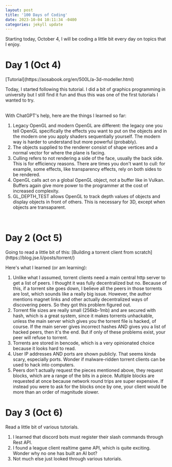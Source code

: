 ```yaml
---
layout: post
title: '100 Days of Coding'
date: 2023-10-04 10:11:34 -0400
categories: jekyll update
---
```


Starting today, October 4, I will be coding a little bit every day on topics that I enjoy.

<h1>Day 1 (Oct 4)</h1>
[Tutorial](https://aosabook.org/en/500L/a-3d-modeller.html)
<p>

Today, I started following this tutorial. I did a bit of graphics programming in university but I still find it fun and thus this was one of the first tutorials I wanted to try.
<br>

<br>
With ChatGPT's help, here are the things I learned so far: 
<ol>
  <li>Legacy OpenGL and modern OpenGL are different: the legacy one you tell OpenGL specifically the effects you want to put on the objects and in the modern one you apply shaders sequentially yourself. The modern way is harder to understand but more powerful (probably). </li>
  <li>The objects supplied to the renderer consist of shape vertices and a normal vector for where the plane is facing. </li>
  <li>Culling refers to not rendering a side of the face, usually the back side. This is for efficiency reasons. There are times you don't want to cull: for example, some effects, like transparency effects, rely on both sides to be rendered. </li>
  <li>OpenGL calls act on a global OpenGL object, not a buffer like in Vulkan. Buffers again give more power to the programmer at the cost of increased complexity. </li>
  <li>GL_DEPTH_TEST allows OpenGL to track depth values of objects and display objects in front of others. This is necessary for 3D, except when objects are transaparent. </li>

</ol> 
<br>
</p>

<h1>Day 2 (Oct 5)</h1>
Going to read a little bit of this: [Building a torrent client from scratch](https://blog.jse.li/posts/torrent/)
<p>
Here's what I learned (or am learning):
<ol>
    <li>Unlike what I assumed, torrent clients need a main central http server to get a list of peers. I thought it was fully decentralized but no. Because of this, if a torrent site goes down, I believe all the peers in those torrents are lost, which sounds like a really big issue. However, the author mentions magnet links and other actually decentralized ways of discovering peers. So they got this problem figured out. </li>
    <li>Torrent file sizes are really small (256kb-1mb) and are secured with hash, which is a great system, since it makes torrents unhackable, unless the main server which gives you the torrent file is hacked, of course. If the main server gives incorrect hashes AND gives you a list of hacked peers, then it's the end.  But if only of these problems exist, your peer will refuse to torrent.  </li>
    <li>Torrents are stored in bencode, which is a very opinionated choice because it looks hard to read. </li>
    <li>User IP addresses AND ports are shown publicly. That seems kinda scary, especially ports. Wonder if malware-ridden torrent clients can be used to hack into computers. </li>
    <li>Peers don't actually request the pieces mentioned above, they request blocks, which are a range of the bits in a piece. Multiple blocks are requested at once because network round trips are super expensive. If instead you were to ask for the blocks once by one, your client would be more than an order of magnitude slower. </li>

</ol>
</p>

<h1>Day 3 (Oct 6)</h1>

<p>
Read a little bit of various tutorials.
<ol>
    <li>I learned that discord bots must register their slash commands through Rest API.  </li>
    <li>I found a league client realtime game API, which is quite exciting. Wonder why no one has built an AI bot?</li>
    <li>Not much else just looked through various tutorials.</li>

</ol>
</p>

<!---
<h1></h1>
<p>
<br><br>
<br><br>
</p>
-->
